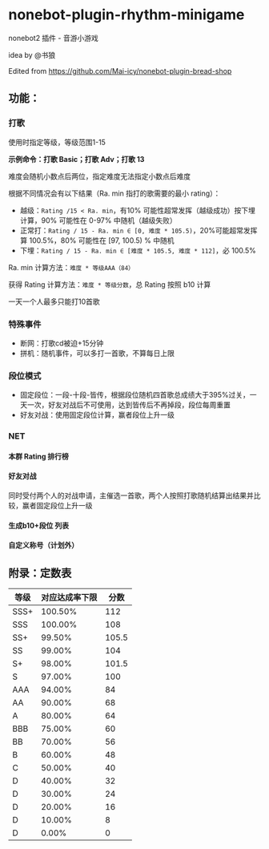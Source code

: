 # nonebot-plugin-rhythm-minigame
nonebot2 插件 - 音游小游戏

idea by @书狼

Edited from https://github.com/Mai-icy/nonebot-plugin-bread-shop

## 功能：
### 打歌

使用时指定等级，等级范围1-15

**示例命令：打歌 Basic；打歌 Adv；打歌 13**

难度会随机小数点后两位，指定难度无法指定小数点后难度

根据不同情况会有以下结果（Ra. min 指打的歌需要的最小 rating）：

- 越级：``Rating /15 < Ra. min``，有10% 可能性超常发挥（越级成功）按下埋计算，90% 可能性在 0-97% 中随机（越级失败）
- 正常打：``Rating / 15 - Ra. min ∈ [0, 难度 * 105.5)``，20%可能超常发挥算 100.5%，80% 可能性在 [97, 100.5) % 中随机
- 下埋：``Rating / 15 - Ra. min ∈ [难度 * 105.5, 难度 * 112]``，必 100.5%

Ra. min 计算方法：``难度 * 等级AAA（84）``

获得 Rating 计算方法：``难度 * 等级分数``，总 Rating 按照 b10 计算

一天一个人最多只能打10首歌

### 特殊事件

- 断网：打歌cd被迫+15分钟
- 拼机：随机事件，可以多打一首歌，不算每日上限
### 段位模式

- 固定段位：一段-十段-皆传，根据段位随机四首歌总成绩大于395%过关，一天一次，好友对战后不可使用，达到皆传后不再掉段，段位每周重置
- 好友对战：使用固定段位计算，赢者段位上升一级
### NET

#### 本群 Rating 排行榜
#### 好友对战 

同时受付两个人的对战申请，主催选一首歌，两个人按照打歌随机结算出结果并比较，赢者固定段位上升一级
#### 生成b10+段位 列表

#### 自定义称号（计划外）
## 附录：定数表

| 等级   | 对应达成率下限 | 分数    |
|------|---------|-------|
| SSS+ | 100.50% | 112   |
| SSS  | 100.00% | 108   |
| SS+  | 99.50%  | 105.5 |
| SS   | 99.00%  | 104   |
| S+   | 98.00%  | 101.5 |
| S    | 97.00%  | 100   |
| AAA  | 94.00%  | 84    |
| AA   | 90.00%  | 68    |
| A    | 80.00%  | 64    |
| BBB  | 75.00%  | 60    |
| BB   | 70.00%  | 56    |
| B    | 60.00%  | 48    |
| C    | 50.00%  | 40    |
| D    | 40.00%  | 32    |
| D    | 30.00%  | 24    |
| D    | 20.00%  | 16    |
| D    | 10.00%  | 8     |
| D    | 0.00%   | 0     |
